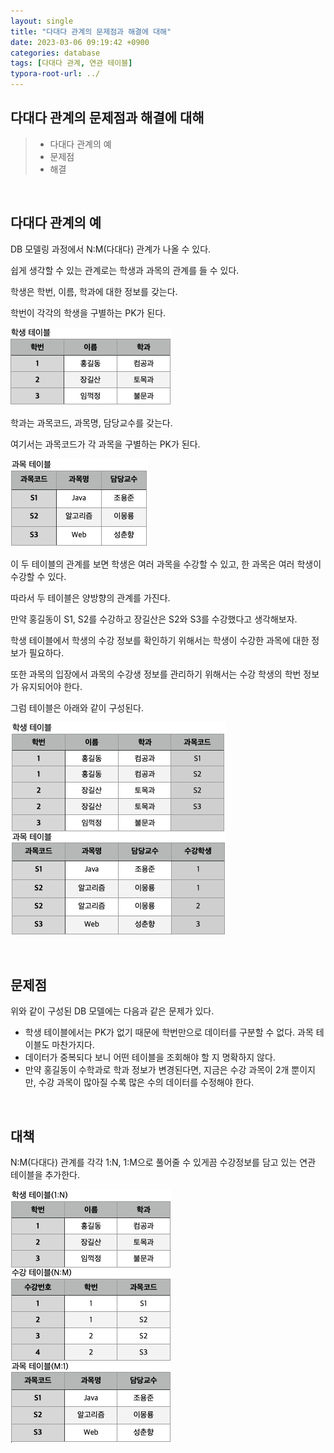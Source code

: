 ```yaml
---
layout: single
title: "다대다 관계의 문제점과 해결에 대해"
date: 2023-03-06 09:19:42 +0900
categories: database
tags: [다대다 관계, 연관 테이블]
typora-root-url: ../
---
```


## 다대다 관계의 문제점과 해결에 대해
> - 다대다 관계의 예
> - 문제점
> - 해결

<br>

## 다대다 관계의 예

DB 모델링 과정에서 N:M(다대다) 관계가 나올 수 있다.

쉽게 생각할 수 있는 관계로는 학생과 과목의 관계를 들 수 있다.

학생은 학번, 이름, 학과에 대한 정보를 갖는다.

학번이 각각의 학생을 구별하는 PK가 된다.

![student](/images/2023-03-06-about-the-problems-and-solutions-of-nn-relationships/student.png)

학과는 과목코드, 과목명, 담당교수를 갖는다.

여기서는 과목코드가 각 과목을 구별하는 PK가 된다.

![subject](/images/2023-03-06-about-the-problems-and-solutions-of-nn-relationships/subject.png)

이 두 테이블의 관계를 보면 학생은 여러 과목을 수강할 수 있고, 한 과목은 여러 학생이 수강할 수 있다.

따라서 두 테이블은 양방향의 관계를 가진다.

만약 홍길동이 S1, S2를 수강하고 장길산은 S2와 S3를 수강했다고 생각해보자.

학생 테이블에서 학생의 수강 정보를 확인하기 위해서는 학생이 수강한 과목에 대한 정보가 필요하다.

또한 과목의 입장에서 과목의 수강생 정보를 관리하기 위해서는 수강 학생의 학번 정보가 유지되어야 한다.

그럼 테이블은 아래와 같이 구성된다.

![stu-sub](/images/2023-03-06-about-the-problems-and-solutions-of-nn-relationships/stu-sub.png)

<br>

## 문제점

위와 같이 구성된 DB 모델에는 다음과 같은 문제가 있다.

- 학생 테이블에서는 PK가 없기 때문에 학번만으로 데이터를 구분할 수 없다. 과목 테이블도 마찬가지다.
- 데이터가 중복되다 보니 어떤 테이블을 조회해야 할 지 명확하지 않다.
- 만약 홍길동이 수학과로 학과 정보가 변경된다면, 지금은 수강 과목이 2개 뿐이지만, 수강 과목이 많아질 수록 많은 수의 데이터를 수정해야 한다.

<br>

## 대책

N:M(다대다) 관계를 각각 1:N, 1:M으로 풀어줄 수 있게끔 수강정보를 담고 있는 연관 테이블을 추가한다.

![lecture](/images/2023-03-06-about-the-problems-and-solutions-of-nn-relationships/lecture.png)

<br>
